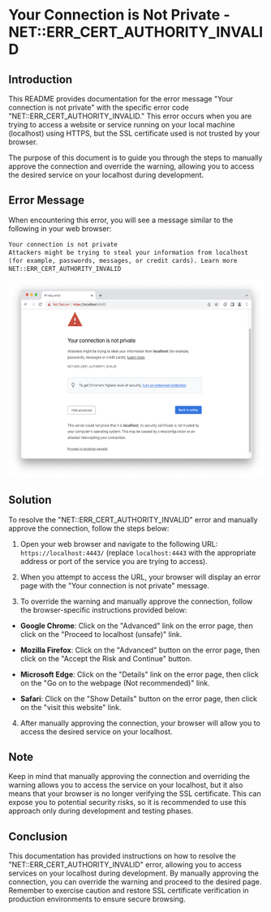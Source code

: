 # Your Connection is Not Private - NET::ERR_CERT_AUTHORITY_INVALID

## Introduction

This README provides documentation for the error message "Your connection is not private" with the specific error code "NET::ERR_CERT_AUTHORITY_INVALID." This error occurs when you are trying to access a website or service running on your local machine (localhost) using HTTPS, but the SSL certificate used is not trusted by your browser.

The purpose of this document is to guide you through the steps to manually approve the connection and override the warning, allowing you to access the desired service on your localhost during development.

## Error Message

When encountering this error, you will see a message similar to the following in your web browser:

```
Your connection is not private
Attackers might be trying to steal your information from localhost (for example, passwords, messages, or credit cards). Learn more
NET::ERR_CERT_AUTHORITY_INVALID
```

<img src="../media/warning.png" alt="Warning Message" width="572" height="390">

## Solution

To resolve the "NET::ERR_CERT_AUTHORITY_INVALID" error and manually approve the connection, follow the steps below:

1. Open your web browser and navigate to the following URL: `https://localhost:4443/` (replace `localhost:4443` with the appropriate address or port of the service you are trying to access).

2. When you attempt to access the URL, your browser will display an error page with the "Your connection is not private" message.

3. To override the warning and manually approve the connection, follow the browser-specific instructions provided below:

- **Google Chrome**: Click on the "Advanced" link on the error page, then click on the "Proceed to localhost (unsafe)" link.

- **Mozilla Firefox**: Click on the "Advanced" button on the error page, then click on the "Accept the Risk and Continue" button.

- **Microsoft Edge**: Click on the "Details" link on the error page, then click on the "Go on to the webpage (Not recommended)" link.

- **Safari**: Click on the "Show Details" button on the error page, then click on the "visit this website" link.

4. After manually approving the connection, your browser will allow you to access the desired service on your localhost.

## Note

Keep in mind that manually approving the connection and overriding the warning allows you to access the service on your localhost, but it also means that your browser is no longer verifying the SSL certificate. This can expose you to potential security risks, so it is recommended to use this approach only during development and testing phases.

## Conclusion

This documentation has provided instructions on how to resolve the "NET::ERR_CERT_AUTHORITY_INVALID" error, allowing you to access services on your localhost during development. By manually approving the connection, you can override the warning and proceed to the desired page. Remember to exercise caution and restore SSL certificate verification in production environments to ensure secure browsing.
